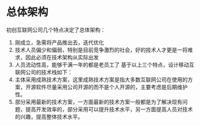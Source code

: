 # 总体架构
初创互联网公司几个特点决定了总体架构：
  1. 刚成立，急需将产品推出去，迭代优化
  2. 技术人员偏少和偏弱，特别是目前竞争激烈的社会，好的技术人才更是一将难求，因此必须在技术架构从实际出发
  3. 人员流动性高，能够干满一年的都是老员工了
基于以上三个特点，设计移动互联网公司的技术栈如下：
  1. 主体采用成熟技术方案，这里成熟技术方案是指大多数互联网公司在使用的方案，开源软件尽量采用公司开源的而不是个人开源的，主要考虑是后期维护性。
  2. 部分采用最新的技术方案，一方面最新的技术方案一般都是为了解决现有问题，提高开发效率的，部分采用可以提升技术水平，另一方面提高人员对技术的兴趣，提高整体技术水平。




